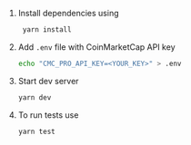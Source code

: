 1. Install dependencies using
   ```sh
    yarn install
    ```
1. Add `.env` file with CoinMarketCap API key
    ```sh
    echo "CMC_PRO_API_KEY=<YOUR_KEY>" > .env
    ```
1. Start dev server
    ```sh
    yarn dev
    ```
1. To run tests use
    ```sh
    yarn test
    ```
